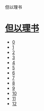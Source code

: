 ﻿




 但以理书



[](bible/../)
=============

[但以理书](bible/index.md)
=================


* [0](bible/DAN00.md)
* [1](bible/DAN01.md)
* [2](bible/DAN02.md)
* [3](bible/DAN03.md)
* [4](bible/DAN04.md)
* [5](bible/DAN05.md)
* [6](bible/DAN06.md)
* [7](bible/DAN07.md)
* [8](bible/DAN08.md)
* [9](bible/DAN09.md)
* [10](bible/DAN10.md)
* [11](bible/DAN11.md)
* [12](bible/DAN12.md)

